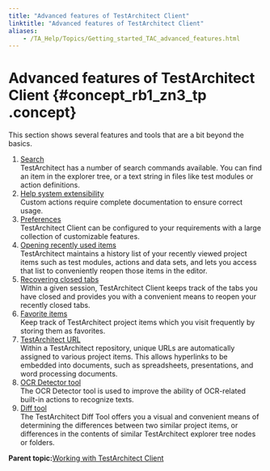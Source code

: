 ```yaml
--- 
title: "Advanced features of TestArchitect Client"
linktitle: "Advanced features of TestArchitect Client"
aliases: 
    - /TA_Help/Topics/Getting_started_TAC_advanced_features.html
---
```

# Advanced features of TestArchitect Client {#concept_rb1_zn3_tp .concept}

This section shows several features and tools that are a bit beyond the basics.

1.  [Search](../../TA_Help/Topics/Additional_features_search.html)  
TestArchitect has a number of search commands available. You can find an item in the explorer tree, or a text string in files like test modules or action definitions.
2.  [Help system extensibility](../../TA_Help/Topics/Additional_features_Help_extensibility.html)  
Custom actions require complete documentation to ensure correct usage.
3.  [Preferences](../../TA_Help/Topics/Additional_features_preferences.html)  
TestArchitect Client can be configured to your requirements with a large collection of customizable features.
4.  [Opening recently used items](../../TA_Help/Topics/Opening_recent_items.html)  
TestArchitect maintains a history list of your recently viewed project items such as test modules, actions and data sets, and lets you access that list to conveniently reopen those items in the editor.
5.  [Recovering closed tabs](../../TA_Help/Topics/Recovering_closed_items.html)  
Within a given session, TestArchitect Client keeps track of the tabs you have closed and provides you with a convenient means to reopen your recently closed tabs.
6.  [Favorite items](../../TA_Help/Topics/Favorite_items.html)  
Keep track of TestArchitect project items which you visit frequently by storing them as favorites.
7.  [TestArchitect URL](../../TA_Help/Topics/Additional_features_TA_URL.html)  
Within a TestArchitect repository, unique URLs are automatically assigned to various project items. This allows hyperlinks to be embedded into documents, such as spreadsheets, presentations, and word processing documents.
8.  [OCR Detector tool](../../TA_Help/Topics/ug_OCR_detector_tool.html)  
The OCR Detector tool is used to improve the ability of OCR-related built-in actions to recognize texts.
9.  [Diff tool](../../TA_Help/Topics/ug_diff_tool.html)  
The TestArchitect Diff Tool offers you a visual and convenient means of determining the differences between two similar project items, or differences in the contents of similar TestArchitect explorer tree nodes or folders.

**Parent topic:**[Working with TestArchitect Client](../../TA_Help/Topics/Getting_started_overview_working_with_TestArchitect_client.html)

